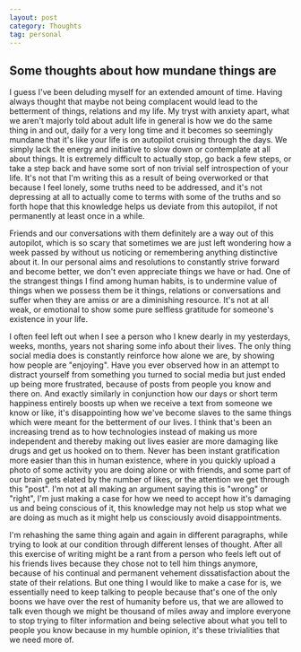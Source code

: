 ```yaml
---
layout: post
category: Thoughts
tag: personal
---
```

## Some thoughts about how mundane things are

I guess I've been deluding myself for an extended amount of time. Having always thought that maybe not being complacent would lead to the betterment of things, relations and my life. My tryst with anxiety apart, what we aren't majorly told about adult life in general is how we do the same thing in and out, daily for a very long time and it becomes so seemingly mundane that it's like your life is on autopilot cruising through the days. We simply lack the energy and initiative to slow down or contemplate at all about things. It is extremely difficult to actually stop, go back a few steps, or take a step back and have some sort of non trivial self introspection of your life. It's not that I'm writing this as a result of being overworked or that because I feel lonely, some truths need to be addressed, and it's not depressing at all to actually come to terms with some of the truths and so forth hope that this knowledge helps us deviate from this autopilot, if not permanently at least once in a while.

Friends and our conversations with them definitely are a way out of this autopilot, which is so scary that sometimes we are just left wondering how a week passed by without us noticing or remembering anything distinctive about it. In our personal aims and resolutions to constantly strive forward  and become better, we don't even appreciate things we have or had. One of the strangest things I find among human habits, is to undermine value of things when we possess them be it things, relations or conversations and suffer when they are amiss or are a diminishing resource. It's not at all weak, or emotional to show some pure selfless gratitude for someone's existence in your life.

I often feel left out when I see a person who I knew dearly in my yesterdays, weeks, months, years not sharing some info about their lives. The only thing social media does is constantly reinforce how alone we are, by showing how people are "enjoying". Have you ever observed how in an attempt to distract yourself from something you turned to social media but just ended up being more frustrated, because of posts from people you know and there on. And exactly similarly in conjunction how our days or short term happiness entirely boosts up when we receive a text from someone we know or like, it's disappointing how we've become slaves to the same things which were meant for the betterment of our lives. I think that's been an increasing trend as to how technologies instead of making us more independent and thereby making out lives easier are more damaging like drugs and get us hooked on to them. Never has been instant gratification more easier than this in human existence, where in you quickly upload a photo of some activity you are doing alone or with friends, and some part of our brain gets elated by the number of likes, or the attention we get through this "post". I'm not at all making an argument saying this is "wrong" or "right", I'm just making a case for how we need to accept how it's damaging us and being conscious of it, this knowledge may not help us stop what we are doing as much as it might help us consciously avoid disappointments.

I'm rehashing the same thing again and again in different paragraphs, while trying to look at our condition through different lenses of thought. After all this exercise of writing might be a rant from a person who feels left out of his friends lives because they chose not to tell him things anymore, because of his continual and permanent vehement dissatisfaction about the state of their relations. But one thing I would like to make a case for is, we essentially need to keep talking to people because that's one of the only boons we have over the rest of humanity before us, that we are allowed to talk even though we might be thousand of miles away and implore everyone to stop trying to filter information and being selective about what you tell to people you know because in my humble opinion, it's these trivialities that we need more of.
